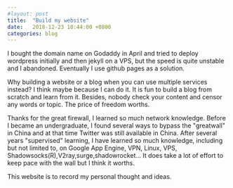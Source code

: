 ```yaml
---
#layout: post
title:  "Build my website"
date:   2018-12-23 10:44:00 +0800
categories: blog
---
```


I bought the domain name on Godaddy in April and tried to deploy wordpress initially and then jekyll on a VPS, but the speed is quite unstable and I abandoned. Eventually I use github pages as a solution. <br>

Why building a website or a blog when you can use multiple services instead? I think maybe because I can do it. It is fun to build a blog from scratch and learn from it. Besides, nobody check your content and censor any words or topic. The price of freedom worths.<br>

Thanks for the great firewall, I learned so much network knowledge. Before I became an undergraduate, I found several ways to bypass the "greatwall" in China and at that time Twitter was still available in China. After several years "supervised" learning, I have learned so much knowledge, including but not limited to, on Google App Engine, VPN, Linux, VPS, Shadowsocks(R),V2ray,surge,shadowrocket... It does take a lot of effort to keep pace with the wall but I think it worths. <br>

This website is to record my personal thought and ideas. 

